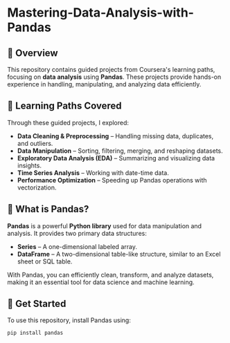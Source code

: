 # Mastering-Data-Analysis-with-Pandas

## 📌 Overview
This repository contains guided projects from Coursera's learning paths, focusing on **data analysis** using **Pandas**. These projects provide hands-on experience in handling, manipulating, and analyzing data efficiently.

## 🎯 Learning Paths Covered
Through these guided projects, I explored:
- **Data Cleaning & Preprocessing** – Handling missing data, duplicates, and outliers.  
- **Data Manipulation** – Sorting, filtering, merging, and reshaping datasets.  
- **Exploratory Data Analysis (EDA)** – Summarizing and visualizing data insights.  
- **Time Series Analysis** – Working with date-time data.  
- **Performance Optimization** – Speeding up Pandas operations with vectorization.  

## 🐼 What is Pandas?
**Pandas** is a powerful **Python library** used for data manipulation and analysis. It provides two primary data structures:
- **Series** – A one-dimensional labeled array.
- **DataFrame** – A two-dimensional table-like structure, similar to an Excel sheet or SQL table.

With Pandas, you can efficiently clean, transform, and analyze datasets, making it an essential tool for data science and machine learning.

## 🚀 Get Started
To use this repository, install Pandas using:

```sh
pip install pandas
